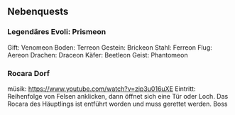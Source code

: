 
## Nebenquests
### Legendäres Evoli: Prismeon

Gift: Venomeon
Boden: Terreon
Gestein: Brickeon
Stahl: Ferreon
Flug: Aereon
Drachen: Draceon
Käfer: Beetleon
Geist: Phantomeon


### Rocara Dorf
müsik: https://www.youtube.com/watch?v=zip3u016uXE
Eintritt: Reihenfolge von Felsen anklicken, dann öffnet sich eine Tür oder Loch.
Das Rocara des Häuptlings ist entführt worden und muss gerettet werden. Boss